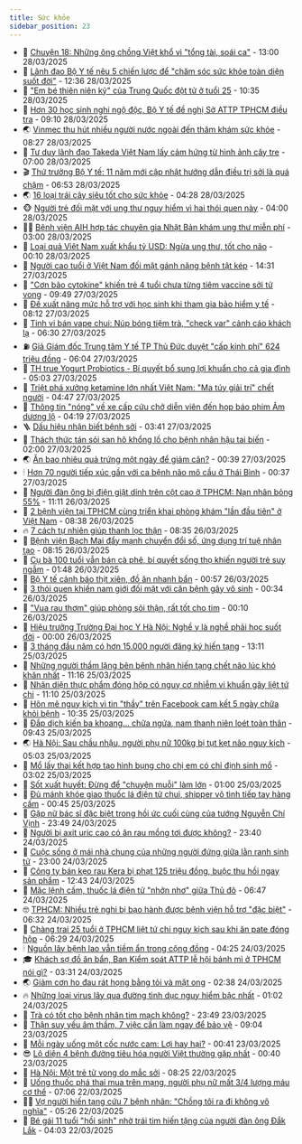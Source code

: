 ```yaml
---
title: Sức khỏe
sidebar_position: 23
---
```


<!-- dantri-suc-khoe:START -->
- 🤔 [Chuyện 18: Những ông chồng Việt khổ vì &quot;tổng tài, soái ca&quot;](https://dantri.com.vn/suc-khoe/chuyen-18-nhung-ong-chong-viet-kho-vi-tong-tai-soai-ca-20250328130729872.htm) - 13:00 28/03/2025
- 🚦 [Lãnh đạo Bộ Y tế nêu 5 chiến lược để &quot;chăm sóc sức khỏe toàn diện suốt đời&quot;](https://dantri.com.vn/suc-khoe/lanh-dao-bo-y-te-neu-5-chien-luoc-de-cham-soc-suc-khoe-toan-dien-suot-doi-20250328163949371.htm) - 12:36 28/03/2025
- 🤖 [&quot;Em bé thiên niên kỷ&quot; của Trung Quốc đột tử ở tuổi 25](https://dantri.com.vn/suc-khoe/em-be-thien-nien-ky-cua-trung-quoc-dot-tu-o-tuoi-25-20250328165337345.htm) - 10:35 28/03/2025
- 🐻 [Hơn 30 học sinh nghi ngộ độc, Bộ Y tế đề nghị Sở ATTP TPHCM điều tra](https://dantri.com.vn/suc-khoe/hon-30-hoc-sinh-nghi-ngo-doc-bo-y-te-de-nghi-so-attp-tphcm-dieu-tra-20250328155647564.htm) - 09:10 28/03/2025
- 🌏 [Vinmec thu hút nhiều người nước ngoài đến thăm khám sức khỏe](https://dantri.com.vn/suc-khoe/vinmec-thu-hut-nhieu-nguoi-nuoc-ngoai-den-tham-kham-suc-khoe-20250328150107342.htm) - 08:27 28/03/2025
- 👺 [Tư duy lãnh đạo Takeda Việt Nam lấy cảm hứng từ hình ảnh cây tre](https://dantri.com.vn/suc-khoe/tu-duy-lanh-dao-takeda-viet-nam-lay-cam-hung-tu-hinh-anh-cay-tre-20250328101646048.htm) - 07:00 28/03/2025
- 🎬 [Thứ trưởng Bộ Y tế: 11 năm mới cập nhật hướng dẫn điều trị sởi là quá chậm](https://dantri.com.vn/suc-khoe/thu-truong-bo-y-te-11-nam-moi-cap-nhat-huong-dan-dieu-tri-soi-la-qua-cham-20250328130620721.htm) - 06:53 28/03/2025
- 🌏 [16 loại trái cây siêu tốt cho sức khỏe](https://dantri.com.vn/suc-khoe/16-loai-trai-cay-sieu-tot-cho-suc-khoe-20250328102023920.htm) - 04:28 28/03/2025
- 🐵 [Người trẻ đối mặt với ung thư nguy hiểm vì hai thói quen này](https://dantri.com.vn/suc-khoe/nguoi-tre-doi-mat-voi-ung-thu-nguy-hiem-vi-hai-thoi-quen-nay-20250328104302349.htm) - 04:00 28/03/2025
- 👨‍🏫 [Bệnh viện AIH hợp tác chuyên gia Nhật Bản khám ung thư miễn phí](https://dantri.com.vn/suc-khoe/benh-vien-aih-hop-tac-chuyen-gia-nhat-ban-kham-ung-thu-mien-phi-20250328095143895.htm) - 03:00 28/03/2025
- 🤗 [Loại quả Việt Nam xuất khẩu tỷ USD: Ngừa ung thư, tốt cho não](https://dantri.com.vn/suc-khoe/loai-qua-viet-nam-xuat-khau-ty-usd-ngua-ung-thu-tot-cho-nao-20250327141724270.htm) - 00:10 28/03/2025
- 🫶 [Người cao tuổi ở Việt Nam đối mặt gánh nặng bệnh tật kép](https://dantri.com.vn/suc-khoe/nguoi-cao-tuoi-o-viet-nam-doi-mat-ganh-nang-benh-tat-kep-20250327170016714.htm) - 14:31 27/03/2025
- 🙉 [&quot;Cơn bão cytokine&quot; khiến trẻ 4 tuổi chưa từng tiêm vaccine sởi tử vong](https://dantri.com.vn/suc-khoe/con-bao-cytokine-khien-tre-4-tuoi-chua-tung-tiem-vaccine-soi-tu-vong-20250327150929167.htm) - 09:49 27/03/2025
- 🦅 [Đề xuất nâng mức hỗ trợ với học sinh khi tham gia bảo hiểm y tế](https://dantri.com.vn/suc-khoe/de-xuat-nang-muc-ho-tro-voi-hoc-sinh-khi-tham-gia-bao-hiem-y-te-20250327142801993.htm) - 08:12 27/03/2025
- 🐘 [Tinh vi bán vape chui: Núp bóng tiệm trà, &quot;check var&quot; cảnh cáo khách lạ](https://dantri.com.vn/suc-khoe/tinh-vi-ban-vape-chui-nup-bong-tiem-tra-check-var-canh-cao-khach-la-20250321191801669.htm) - 06:30 27/03/2025
- ⛽️ [Giả Giám đốc Trung tâm Y tế TP Thủ Đức duyệt &quot;cấp kinh phí&quot; 624 triệu đồng](https://dantri.com.vn/suc-khoe/gia-giam-doc-trung-tam-y-te-tp-thu-duc-duyet-cap-kinh-phi-624-trieu-dong-20250327125718896.htm) - 06:04 27/03/2025
- 🤡 [TH true Yogurt Probiotics - Bí quyết bổ sung lợi khuẩn cho cả gia đình](https://dantri.com.vn/suc-khoe/th-true-yogurt-probiotics-bi-quyet-bo-sung-loi-khuan-cho-ca-gia-dinh-20250327115846098.htm) - 05:03 27/03/2025
- 💼 [Triệt phá xưởng ketamine lớn nhất Việt Nam: &quot;Ma túy giải trí&quot; chết người](https://dantri.com.vn/suc-khoe/triet-pha-xuong-ketamine-lon-nhat-viet-nam-ma-tuy-giai-tri-chet-nguoi-20250327114124675.htm) - 04:47 27/03/2025
- 🤔 [Thông tin &quot;nóng&quot; về xe cấp cứu chở diễn viên đến họp báo phim Âm dương lộ](https://dantri.com.vn/suc-khoe/thong-tin-nong-ve-xe-cap-cuu-cho-dien-vien-den-hop-bao-phim-am-duong-lo-20250327111250746.htm) - 04:19 27/03/2025
- 🪜 [Dấu hiệu nhận biết bệnh sởi](https://dantri.com.vn/suc-khoe/dau-hieu-nhan-biet-benh-soi-20250326204611734.htm) - 03:41 27/03/2025
- 📝 [Thách thức tán sỏi san hô khổng lồ cho bệnh nhân hậu tai biến](https://dantri.com.vn/suc-khoe/thach-thuc-tan-soi-san-ho-khong-lo-cho-benh-nhan-hau-tai-bien-20250326100839820.htm) - 02:00 27/03/2025
- 🌏 [Ăn bao nhiêu quả trứng một ngày để giảm cân?](https://dantri.com.vn/suc-khoe/an-bao-nhieu-qua-trung-mot-ngay-de-giam-can-20250326205106610.htm) - 00:39 27/03/2025
- 🕯 [Hơn 70 người tiếp xúc gần với ca bệnh não mô cầu ở Thái Bình](https://dantri.com.vn/suc-khoe/hon-70-nguoi-tiep-xuc-gan-voi-ca-benh-nao-mo-cau-o-thai-binh-20250326212945881.htm) - 00:37 27/03/2025
- 🦍 [Người đàn ông bị điện giật dính trên cột cao ở TPHCM: Nạn nhân bỏng 55%](https://dantri.com.vn/suc-khoe/nguoi-dan-ong-bi-dien-giat-dinh-tren-cot-cao-o-tphcm-nan-nhan-bong-55-20250326163325404.htm) - 11:11 26/03/2025
- 🌈 [2 bệnh viện tại TPHCM cùng triển khai phòng khám &quot;lần đầu tiên&quot; ở Việt Nam](https://dantri.com.vn/suc-khoe/2-benh-vien-tai-tphcm-cung-trien-khai-phong-kham-lan-dau-tien-o-viet-nam-20250326121524685.htm) - 08:38 26/03/2025
- 🔥 [7 cách tự nhiên giúp thanh lọc thận](https://dantri.com.vn/suc-khoe/7-cach-tu-nhien-giup-thanh-loc-than-20250326072546857.htm) - 08:35 26/03/2025
- 🌊 [Bệnh viện Bạch Mai đẩy mạnh chuyển đổi số, ứng dụng trí tuệ nhân tạo](https://dantri.com.vn/suc-khoe/benh-vien-bach-mai-day-manh-chuyen-doi-so-ung-dung-tri-tue-nhan-tao-20250326144911840.htm) - 08:15 26/03/2025
- 🚦 [Cụ bà 100 tuổi vẫn bán cà phê, bí quyết sống thọ khiến người trẻ suy ngẫm](https://dantri.com.vn/suc-khoe/cu-ba-100-tuoi-van-ban-ca-phe-bi-quyet-song-tho-khien-nguoi-tre-suy-ngam-20250326072904237.htm) - 01:48 26/03/2025
- 🤖 [Bộ Y tế cảnh báo thịt xiên, đồ ăn nhanh bẩn](https://dantri.com.vn/suc-khoe/bo-y-te-canh-bao-thit-xien-do-an-nhanh-ban-20250326075736171.htm) - 00:57 26/03/2025
- 🤡 [3 thói quen khiến nam giới đối mặt với căn bệnh gây vô sinh](https://dantri.com.vn/suc-khoe/3-thoi-quen-khien-nam-gioi-doi-mat-voi-can-benh-gay-vo-sinh-20250326073430108.htm) - 00:34 26/03/2025
- 💂 [&quot;Vua rau thơm&quot; giúp phòng sỏi thận, rất tốt cho tim](https://dantri.com.vn/suc-khoe/vua-rau-thom-giup-phong-soi-than-rat-tot-cho-tim-20250326065814152.htm) - 00:10 26/03/2025
- 🦄 [Hiệu trưởng Trường Đại học Y Hà Nội: Nghề y là nghề phải học suốt đời](https://dantri.com.vn/suc-khoe/hieu-truong-truong-dai-hoc-y-ha-noi-nghe-y-la-nghe-phai-hoc-suot-doi-20250325201529129.htm) - 00:00 26/03/2025
- 🧠 [3 tháng đầu năm có hơn 15.000 người đăng ký hiến tạng](https://dantri.com.vn/suc-khoe/3-thang-dau-nam-co-hon-15000-nguoi-dang-ky-hien-tang-20250325182844889.htm) - 13:11 25/03/2025
- 🤖 [Những người thầm lặng bên bệnh nhân hiến tạng chết não lúc khó khăn nhất](https://dantri.com.vn/suc-khoe/nhung-nguoi-tham-lang-ben-benh-nhan-hien-tang-chet-nao-luc-kho-khan-nhat-20250325155223933.htm) - 11:16 25/03/2025
- 💼 [Nhận diện thực phẩm đóng hộp có nguy cơ nhiễm vi khuẩn gây liệt tứ chi](https://dantri.com.vn/suc-khoe/nhan-dien-thuc-pham-dong-hop-co-nguy-co-nhiem-vi-khuan-gay-liet-tu-chi-20250325180806326.htm) - 11:10 25/03/2025
- 🧰 [Hôn mê nguy kịch vì tin &quot;thầy&quot; trên Facebook cam kết 5 ngày chữa khỏi bệnh](https://dantri.com.vn/suc-khoe/hon-me-nguy-kich-vi-tin-thay-tren-facebook-cam-ket-5-ngay-chua-khoi-benh-20250325173138575.htm) - 10:35 25/03/2025
- 🎉 [Đắp dịch kiến ba khoang... chữa ngứa, nam thanh niên loét toàn thân](https://dantri.com.vn/suc-khoe/dap-dich-kien-ba-khoang-chua-ngua-nam-thanh-nien-loet-toan-than-20250325163947171.htm) - 09:43 25/03/2025
- 🌏 [Hà Nội: Sau chầu nhậu, người phụ nữ 100kg bị tụt kẹt não nguy kịch](https://dantri.com.vn/suc-khoe/ha-noi-sau-chau-nhau-nguoi-phu-nu-100kg-bi-tut-ket-nao-nguy-kich-20250325112251394.htm) - 05:03 25/03/2025
- 📝 [Mổ lấy thai kết hợp tạo hình bụng cho chị em có chỉ định sinh mổ](https://dantri.com.vn/suc-khoe/mo-lay-thai-ket-hop-tao-hinh-bung-cho-chi-em-co-chi-dinh-sinh-mo-20250325094037243.htm) - 03:02 25/03/2025
- 🧠 [Sốt xuất huyết: Đừng để &quot;chuyện muỗi&quot; làm lớn](https://dantri.com.vn/suc-khoe/sot-xuat-huyet-dung-de-chuyen-muoi-lam-lon-20250324142135334.htm) - 01:00 25/03/2025
- 🚀 [Đủ mánh khóe giao thuốc lá điện tử chui, shipper vô tình tiếp tay hàng cấm](https://dantri.com.vn/suc-khoe/du-manh-khoe-giao-thuoc-la-dien-tu-chui-shipper-vo-tinh-tiep-tay-hang-cam-20250317211537185.htm) - 00:45 25/03/2025
- 💯 [Gặp nữ bác sĩ đặc biệt trong hồi ức cuối cùng của tướng Nguyễn Chí Vịnh](https://dantri.com.vn/suc-khoe/gap-nu-bac-si-dac-biet-trong-hoi-uc-cuoi-cung-cua-tuong-nguyen-chi-vinh-20250325015056098.htm) - 23:49 24/03/2025
- 🫶 [Người bị axit uric cao có ăn rau mồng tơi được không?](https://dantri.com.vn/suc-khoe/nguoi-bi-axit-uric-cao-co-an-rau-mong-toi-duoc-khong-20250324145801314.htm) - 23:40 24/03/2025
- 👹 [Cuộc sống ở mái nhà chung của những người đứng giữa lằn ranh sinh tử](https://dantri.com.vn/suc-khoe/cuoc-song-o-mai-nha-chung-cua-nhung-nguoi-dung-giua-lan-ranh-sinh-tu-20250325001930637.htm) - 23:00 24/03/2025
- 🤩 [Công ty bán kẹo rau Kera bị phạt 125 triệu đồng, buộc thu hồi ngay sản phẩm](https://dantri.com.vn/suc-khoe/cong-ty-ban-keo-rau-kera-bi-phat-125-trieu-dong-buoc-thu-hoi-ngay-san-pham-20250324191935386.htm) - 12:43 24/03/2025
- 🌊 [Mặc lệnh cấm, thuốc lá điện tử &quot;nhởn nhơ&quot; giữa Thủ đô](https://dantri.com.vn/suc-khoe/mac-lenh-cam-thuoc-la-dien-tu-nhon-nho-giua-thu-do-20250315134654093.htm) - 06:47 24/03/2025
- 🤓 [TPHCM: Nhiều trẻ nghi bị bạo hành được bệnh viện hỗ trợ &quot;đặc biệt&quot;](https://dantri.com.vn/suc-khoe/tphcm-nhieu-tre-nghi-bi-bao-hanh-duoc-benh-vien-ho-tro-dac-biet-20250324121835703.htm) - 06:32 24/03/2025
- 🌝 [Chàng trai 25 tuổi ở TPHCM liệt tứ chi nguy kịch sau khi ăn pate đóng hộp](https://dantri.com.vn/suc-khoe/chang-trai-25-tuoi-o-tphcm-liet-tu-chi-nguy-kich-sau-khi-an-pate-dong-hop-20250324123306229.htm) - 06:29 24/03/2025
- 🕯 [Nguồn lây bệnh lao vẫn tiềm ẩn trong cộng đồng](https://dantri.com.vn/suc-khoe/nguon-lay-benh-lao-van-tiem-an-trong-cong-dong-20250324104215572.htm) - 04:25 24/03/2025
- 🎓 [Khách sợ đồ ăn bẩn, Ban Kiểm soát ATTP lễ hội bánh mì ở TPHCM nói gì?](https://dantri.com.vn/suc-khoe/khach-so-do-an-ban-ban-kiem-soat-attp-le-hoi-banh-mi-o-tphcm-noi-gi-20250324101048241.htm) - 03:31 24/03/2025
- 🌏 [Giảm cơn ho đau rát họng bằng tỏi và mật ong](https://dantri.com.vn/suc-khoe/giam-con-ho-dau-rat-hong-bang-toi-va-mat-ong-20250212122710597.htm) - 02:38 24/03/2025
- 🔥 [Những loại virus lây qua đường tình dục nguy hiểm bậc nhất](https://dantri.com.vn/suc-khoe/nhung-loai-virus-lay-qua-duong-tinh-duc-nguy-hiem-bac-nhat-20250324055621932.htm) - 01:02 24/03/2025
- 📝 [Trà có tốt cho bệnh nhân tim mạch không?](https://dantri.com.vn/suc-khoe/tra-co-tot-cho-benh-nhan-tim-mach-khong-20250323211928611.htm) - 23:49 23/03/2025
- 🧠 [Thận suy yếu âm thầm, 7 việc cần làm ngay để bảo vệ](https://dantri.com.vn/suc-khoe/than-suy-yeu-am-tham-7-viec-can-lam-ngay-de-bao-ve-20250318204844768.htm) - 09:04 23/03/2025
- 🦅 [Mỗi ngày uống một cốc nước cam: Lợi hay hại?](https://dantri.com.vn/suc-khoe/moi-ngay-uong-mot-coc-nuoc-cam-loi-hay-hai-20250322142358899.htm) - 00:41 23/03/2025
- 😎 [Lộ diện 4 bệnh đường tiêu hóa người Việt thường gặp nhất](https://dantri.com.vn/suc-khoe/lo-dien-4-benh-duong-tieu-hoa-nguoi-viet-thuong-gap-nhat-20250322232604779.htm) - 00:40 23/03/2025
- 🎉 [Hà Nội: Một trẻ tử vong do mắc sởi](https://dantri.com.vn/suc-khoe/ha-noi-mot-tre-tu-vong-do-mac-soi-20250322150834880.htm) - 08:25 22/03/2025
- 🫣 [Uống thuốc phá thai mua trên mạng, người phụ nữ mất 3/4 lượng máu cơ thể](https://dantri.com.vn/suc-khoe/uong-thuoc-pha-thai-mua-tren-mang-nguoi-phu-nu-mat-34-luong-mau-co-the-20250322113510148.htm) - 07:06 22/03/2025
- 🧑‍🏫 [Vợ người hiến tạng cứu 7 bệnh nhân: &quot;Chồng tôi ra đi không vô nghĩa&quot;](https://dantri.com.vn/suc-khoe/vo-nguoi-hien-tang-cuu-7-benh-nhan-chong-toi-ra-di-khong-vo-nghia-20250322114859100.htm) - 05:26 22/03/2025
- 🥷 [Bé gái 11 tuổi &quot;hồi sinh&quot; nhờ trái tim hiến tặng của người đàn ông Đắk Lắk](https://dantri.com.vn/suc-khoe/be-gai-11-tuoi-hoi-sinh-nho-trai-tim-hien-tang-cua-nguoi-dan-ong-dak-lak-20250322095201860.htm) - 04:03 22/03/2025<!-- dantri-suc-khoe:END -->
